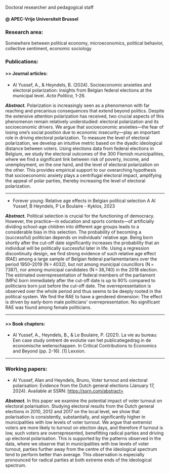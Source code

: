 
Doctoral researcher and pedagogical staff 
#### @ APEC-Vrije Universiteit Brussel
### Research area:
Somewhere between political economy, microeconomics, political behavior, collective sentiment, economic sociology  


### Publications:
#### >> Journal articles:

- Al Yussef, A., & Heyndels, B. (2024). Socioeconomic anxieties and electoral polarization: insights from Belgian federal elections at the municipal level. *Acta Politica*, 1-26.
  
***Abstract.*** Polarization is increasingly seen as a phenomenon with far reaching and precarious consequences that extend beyond politics. Despite the extensive attention polarization has received, two crucial aspects of this phenomenon remain relatively understudied: electoral polarization and its socioeconomic drivers. We argue that socioeconomic anxieties—the fear of losing one’s social position due to economic insecurity—play an important role in driving electoral polarization. To measure the level of electoral polarization, we develop an intuitive metric based on the dyadic ideological distance between voters. Using elections data from federal elections in Belgium, we study the electoral outcomes of the 300 Flemish municipalities, where we find a significant link between risk of poverty, income, and unemployment, on the one hand, and the level of electoral polarization on the other. This provides empirical support to our overarching hypothesis that socioeconomic anxiety plays a centrifugal electoral impact, amplifying the appeal of polar parties, thereby increasing the level of electoral polarization.

--- 

- Forever young: Relative age effects in Belgian political selection
A Al Yussef, B Heyndels, P Le Boulaire - Kyklos, 2023

***Abstract.*** Political selection is crucial for the functioning of democracy. However, the practice—in education and sports contexts—of artificially dividing school-age children into different age groups leads to a considerable bias in this selection. The probability of becoming a (successful) politician depends on individuals' relative age. Being born shortly after the cut-off date significantly increases the probability that an individual will be politically successful later in life. Using a regression discontinuity design, we find strong evidence of such relative age effect (RAE) among a large sample of Belgian federal parliamentarians over the period 1950–2019 (N = 4032), but not among municipal councillors (N = 7387), nor among municipal candidates (N = 36,740) in the 2018 election. The estimated overrepresentation of federal members of the parliament (MPs) born immediately after the cut-off date is up to 90% compared to politicians born just before the cut-off date. The overrepresentation is observed over the whole period and thus seems to be deeply rooted in the political system. We find the RAE to have a gendered dimension: The effect is driven by early-born male politicians' overrepresentation. No significant RAE was found among female politicians.

---

#### >> Book chapters:
- Al Yussef, A., Heyndels, B., & Le Boulaire, P. (2021). La vie au bureau: Een case study omtrent de evolutie van het publicatiegedrag in de economische wetenschappen. In Critical Contributions to Economics and Beyond (pp. 2-16). [1] Lexxion.

---

### Working papers:

- Al Yussef, Alan and Heyndels, Bruno, Voter turnout and electoral polarisation: Evidence from the Dutch general elections (January 17, 2024). Available at SSRN: https://ssrn.com/abstract=

***Abstract.*** In this paper we examine the potential impact of voter turnout on electoral polarisation. Studying electoral results from the Dutch general elections in 2010, 2012 and 2017 on the local level, we show that polarisation is consistently, substantially, and significantly higher in municipalities with low levels of voter turnout. We argue that extremist voters are more likely to turnout on election days, and therefore if turnout is low, such voters are overrepresented, benefitting radical parties and driving up electoral polarisation. This is supported by the patterns observed in the data, where we observe that in municipalities with low levels of voter turnout, parties further away from the centre of the ideological spectrum tend to perform better than average. This observation is especially pronounced for radical parties at both extreme ends of the ideological spectrum.


